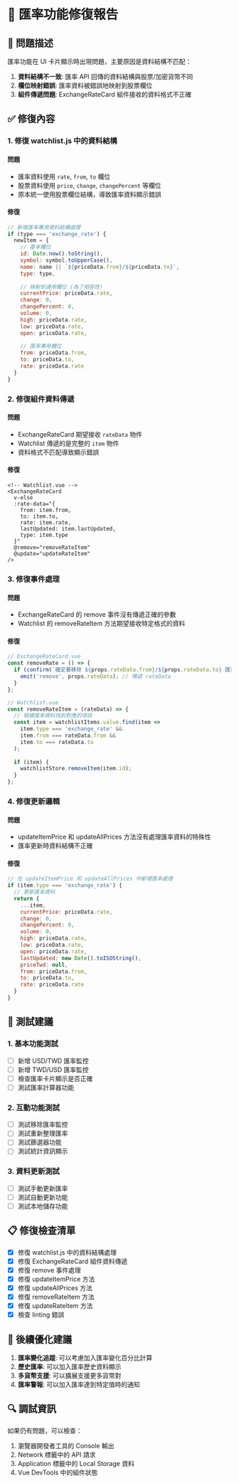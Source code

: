 # 🔧 匯率功能修復報告

## 🐛 問題描述

匯率功能在 UI 卡片顯示時出現問題，主要原因是資料結構不匹配：

1. **資料結構不一致**: 匯率 API 回傳的資料結構與股票/加密貨幣不同
2. **欄位映射錯誤**: 匯率資料被錯誤地映射到股票欄位
3. **組件傳遞問題**: ExchangeRateCard 組件接收的資料格式不正確

## ✅ 修復內容

### 1. 修復 watchlist.js 中的資料結構

#### 問題
- 匯率資料使用 `rate`, `from`, `to` 欄位
- 股票資料使用 `price`, `change`, `changePercent` 等欄位
- 原本統一使用股票欄位結構，導致匯率資料顯示錯誤

#### 修復
```javascript
// 新增匯率專用資料結構處理
if (type === 'exchange_rate') {
  newItem = {
    // 基本欄位
    id: Date.now().toString(),
    symbol: symbol.toUpperCase(),
    name: name || `${priceData.from}/${priceData.to}`,
    type: type,
    
    // 映射到通用欄位 (為了相容性)
    currentPrice: priceData.rate,
    change: 0,
    changePercent: 0,
    volume: 0,
    high: priceData.rate,
    low: priceData.rate,
    open: priceData.rate,
    
    // 匯率專用欄位
    from: priceData.from,
    to: priceData.to,
    rate: priceData.rate
  }
}
```

### 2. 修復組件資料傳遞

#### 問題
- ExchangeRateCard 期望接收 `rateData` 物件
- Watchlist 傳遞的是完整的 `item` 物件
- 資料格式不匹配導致顯示錯誤

#### 修復
```vue
<!-- Watchlist.vue -->
<ExchangeRateCard
  v-else
  :rate-data="{
    from: item.from,
    to: item.to,
    rate: item.rate,
    lastUpdated: item.lastUpdated,
    type: item.type
  }"
  @remove="removeRateItem"
  @update="updateRateItem"
/>
```

### 3. 修復事件處理

#### 問題
- ExchangeRateCard 的 remove 事件沒有傳遞正確的參數
- Watchlist 的 removeRateItem 方法期望接收特定格式的資料

#### 修復
```javascript
// ExchangeRateCard.vue
const removeRate = () => {
  if (confirm(`確定要移除 ${props.rateData.from}/${props.rateData.to} 匯率監控嗎？`)) {
    emit('remove', props.rateData); // 傳遞 rateData
  }
};

// Watchlist.vue
const removeRateItem = (rateData) => {
  // 根據匯率資料找到對應的項目
  const item = watchlistItems.value.find(item => 
    item.type === 'exchange_rate' && 
    item.from === rateData.from && 
    item.to === rateData.to
  );
  
  if (item) {
    watchlistStore.removeItem(item.id);
  }
};
```

### 4. 修復更新邏輯

#### 問題
- updateItemPrice 和 updateAllPrices 方法沒有處理匯率資料的特殊性
- 匯率更新時資料結構不正確

#### 修復
```javascript
// 在 updateItemPrice 和 updateAllPrices 中新增匯率處理
if (item.type === 'exchange_rate') {
  // 更新匯率資料
  return {
    ...item,
    currentPrice: priceData.rate,
    change: 0,
    changePercent: 0,
    volume: 0,
    high: priceData.rate,
    low: priceData.rate,
    open: priceData.rate,
    lastUpdated: new Date().toISOString(),
    priceTwd: null,
    from: priceData.from,
    to: priceData.to,
    rate: priceData.rate
  }
}
```

## 🧪 測試建議

### 1. 基本功能測試
- [ ] 新增 USD/TWD 匯率監控
- [ ] 新增 TWD/USD 匯率監控
- [ ] 檢查匯率卡片顯示是否正確
- [ ] 測試匯率計算器功能

### 2. 互動功能測試
- [ ] 測試移除匯率監控
- [ ] 測試重新整理匯率
- [ ] 測試篩選器功能
- [ ] 測試統計資訊顯示

### 3. 資料更新測試
- [ ] 測試手動更新匯率
- [ ] 測試自動更新功能
- [ ] 測試本地儲存功能

## 📋 修復檢查清單

- [x] 修復 watchlist.js 中的資料結構處理
- [x] 修復 ExchangeRateCard 組件資料傳遞
- [x] 修復 remove 事件處理
- [x] 修復 updateItemPrice 方法
- [x] 修復 updateAllPrices 方法
- [x] 修復 removeRateItem 方法
- [x] 修復 updateRateItem 方法
- [x] 檢查 linting 錯誤

## 🚀 後續優化建議

1. **匯率變化追蹤**: 可以考慮加入匯率變化百分比計算
2. **歷史匯率**: 可以加入匯率歷史資料顯示
3. **多貨幣支援**: 可以擴展支援更多貨幣對
4. **匯率警報**: 可以加入匯率達到特定值時的通知

## 🔍 調試資訊

如果仍有問題，可以檢查：
1. 瀏覽器開發者工具的 Console 輸出
2. Network 標籤中的 API 請求
3. Application 標籤中的 Local Storage 資料
4. Vue DevTools 中的組件狀態

